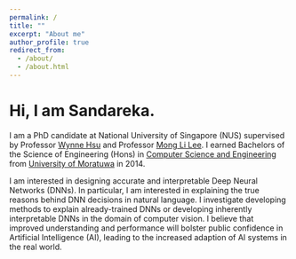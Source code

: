 ```yaml
---
permalink: /
title: ""
excerpt: "About me"
author_profile: true
redirect_from: 
  - /about/
  - /about.html
---
```

# Hi, I am Sandareka.

I am a PhD candidate at National University of Singapore (NUS) supervised by Professor [Wynne Hsu](https://www.comp.nus.edu.sg/~whsu/) and Professor [Mong Li Lee](https://www.comp.nus.edu.sg/~leeml/). I earned Bachelors of the Science of Engineering (Hons) in [Computer Science and Engineering](http://www.cse.mrt.ac.lk/) from [University of Moratuwa](https://uom.lk/) in 2014.

I am interested in designing accurate and interpretable Deep Neural Networks (DNNs). In particular, I am interested in explaining the true reasons behind DNN decisions in natural language. I investigate developing methods to explain already-trained DNNs or developing inherently interpretable DNNs in the domain of computer vision. I believe that improved understanding and performance will bolster public confidence in Artificial Intelligence (AI), leading to the increased adaption of AI systems in the real world.


